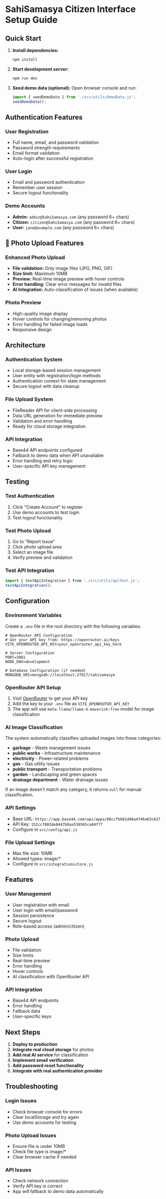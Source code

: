 # SahiSamasya Citizen Interface Setup Guide

##  Quick Start

1. **Install dependencies:**
   ```bash
   npm install
   ```

2. **Start development server:**
   ```bash
   npm run dev
   ```

3. **Seed demo data (optional):**
   Open browser console and run:
   ```javascript
   import { seedDemoData } from './src/utils/demoData.js';
   seedDemoData();
   ```

##  Authentication Features

### **User Registration**
- Full name, email, and password validation
- Password strength requirements
- Email format validation
- Auto-login after successful registration

### **User Login**
- Email and password authentication
- Remember user session
- Secure logout functionality

### **Demo Accounts**
- **Admin:** `admin@SahiSamasya.com` (any password 6+ chars)
- **Citizen:** `citizen@SahiSamasya.com` (any password 6+ chars)
- **User:** `jane@example.com` (any password 6+ chars)

## 📸 Photo Upload Features

### **Enhanced Photo Upload**
- **File validation:** Only image files (JPG, PNG, GIF)
- **Size limit:** Maximum 10MB
- **Preview:** Real-time image preview with hover controls
- **Error handling:** Clear error messages for invalid files
- **AI Integration:** Auto-classification of issues (when available)

### **Photo Preview**
- High-quality image display
- Hover controls for changing/removing photos
- Error handling for failed image loads
- Responsive design

##  Architecture

### **Authentication System**
- Local storage-based session management
- User entity with registration/login methods
- Authentication context for state management
- Secure logout with data cleanup

### **File Upload System**
- FileReader API for client-side processing
- Data URL generation for immediate preview
- Validation and error handling
- Ready for cloud storage integration

### **API Integration**
- Base44 API endpoints configured
- Fallback to demo data when API unavailable
- Error handling and retry logic
- User-specific API key management

##  Testing

### **Test Authentication**
1. Click "Create Account" to register
2. Use demo accounts to test login
3. Test logout functionality

### **Test Photo Upload**
1. Go to "Report Issue"
2. Click photo upload area
3. Select an image file
4. Verify preview and validation

### **Test API Integration**
```javascript
import { testApiIntegration } from './src/utils/apiTest.js';
testApiIntegration();
```

##  Configuration

### **Environment Variables**
Create a `.env` file in the root directory with the following variables:

```env
# OpenRouter API Configuration
# Get your API key from: https://openrouter.ai/keys
VITE_OPENROUTER_API_KEY=your_openrouter_api_key_here

# Server Configuration
PORT=3001
NODE_ENV=development

# Database Configuration (if needed)
MONGODB_URI=mongodb://localhost:27017/sahisamasya
```

### **OpenRouter API Setup**
1. Visit [OpenRouter](https://openrouter.ai/keys) to get your API key
2. Add the key to your `.env` file as `VITE_OPENROUTER_API_KEY`
3. The app will use `meta-llama/llama-4-maverick:free` model for image classification

### **AI Image Classification**
The system automatically classifies uploaded images into these categories:
- **garbage** - Waste management issues
- **public works** - Infrastructure maintenance
- **electricity** - Power-related problems
- **gas** - Gas utility issues
- **public transport** - Transportation problems
- **garden** - Landscaping and green spaces
- **drainage department** - Water drainage issues

If an image doesn't match any category, it returns `null` for manual classification.

### **API Settings**
- Base URL: `https://app.base44.com/api/apps/68ccfbb81d46a4f46a63c627`
- API Key: `152ccf803de8447b8aa536565ca84f77`
- Configure in `src/config/api.js`

### **File Upload Settings**
- Max file size: 10MB
- Allowed types: image/*
- Configure in `src/integrations/Core.js`

##  Features

### **User Management**
- User registration with email
- User login with email/password
- Session persistence
- Secure logout
- Role-based access (admin/citizen)

### **Photo Upload**
-  File validation
-  Size limits
-  Real-time preview
-  Error handling
-  Hover controls
-  AI classification with OpenRouter API

### **API Integration**
-  Base44 API endpoints
-  Error handling
-  Fallback data
-  User-specific keys

##  Next Steps

1. **Deploy to production**
2. **Integrate real cloud storage** for photos
3. **Add real AI service** for classification
4. **Implement email verification**
5. **Add password reset functionality**
6. **Integrate with real authentication provider**

##  Troubleshooting

### **Login Issues**
- Check browser console for errors
- Clear localStorage and try again
- Use demo accounts for testing

### **Photo Upload Issues**
- Ensure file is under 10MB
- Check file type is image/*
- Clear browser cache if needed

### **API Issues**
- Check network connection
- Verify API key is correct
- App will fallback to demo data automatically
